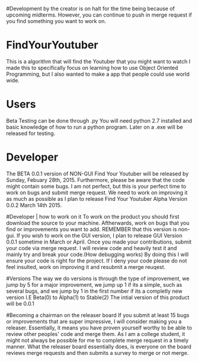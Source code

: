 #Development by the creator is on halt for the time being because of upcoming midterms. However, you can continue to push in merge request if you find something you want to work on. 

# FindYourYoutuber
This is a algorithm that will find the Youtuber that you might want to watch
I made this to specifically focus on learning how to use Object Oriented Programming, but I also wanted to make a app that people could use world wide. 
# Users 
Beta Testing can be done through .py You will need python 2.7 installed and basic knowledge of how to run a python program. Later on a .exe will be released for testing. 

# Developer 
The BETA 0.0.1 version of NON-GUI Find Your Youtuber will be released by Sunday, Febuary 28th, 2015. Furthermore, please be aware that the code might contain some bugs. I am not perfect, but this is your perfect time to work on bugs and submit merge request. We need to work on improving it as much as possible as I plan to release Find Your Youtuber Alpha Version 0.0.2 March 14th 2015. 

#Developer | how to work on it
To work on the product you should first download the source to your machine. Aftherwards, work on bugs that you find or improvements you want to add. REMEMBER that this version is non-gui. If you wish to work on the GUI version, I plan to release GUI Version 0.0.1 sometime in March or April. Once you made your contributions, submit your code via merge request. I will review code and heavily test it and mainly try and break your code.(How debugging works)  By doing this I will ensure your code is right for the project. If I deny your code please do not feel insulted, work on improving it and resubmit a merge reuqest. 

#Versions 
The way we do versions is through the type of improvement, we jump by 5 for a major improvement, we jump up 1 if its a simple, such as several bugs, and we jump by 1 in the first number if its a completly new version I.E Beta(0) to Alpha(1) to Stable(2) The intial version of this product will be 0.0.1

#Becoming a chairman on the releaser board
If you submit at least 15 bugs or improvements that are super impressive, I will consider making you a releaser. Essentially, it means you have proven yourself worthy to be able to review other peoples' code and merge them. As I am a college student, it might not always be possible for me to complete merge request in a timely manner. What the releaser board essentially does, is everyone on the board reviews merge requests and then submits a survey to merge or not merge.
